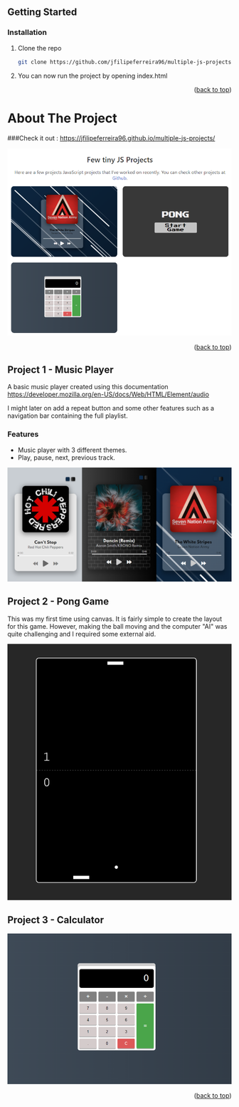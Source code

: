 <br />
<div align="center">

</div>

<!-- GETTING STARTED -->
## Getting Started

### Installation
1. Clone the repo
   ```sh
   git clone https://github.com/jfilipeferreira96/multiple-js-projects.git
   ```
2. You can now run the project by opening index.html


<p align="right">(<a href="#top">back to top</a>)</p>

<!-- ABOUT THE PROJECT -->

# About The Project

###Check it out : https://jfilipeferreira96.github.io/multiple-js-projects/

<p align="center">
<img  width="700px" height="auto" src="./img/projects/projects-page.PNG"  />


<p align="right">(<a href="#top">back to top</a>)</p>


## Project 1 - Music Player
A basic music player created using this documentation https://developer.mozilla.org/en-US/docs/Web/HTML/Element/audio

I might later on add a repeat button and some other features such as a navigation bar containing the full playlist.
### Features

- Music player with 3 different themes.
- Play, pause, next, previous track.

<img  width="700px" height="auto" src="./img/projects/music-players.PNG"  />

## Project 2 - Pong Game
This was my first time using canvas. It is fairly simple to create the layout for this game. However, making the ball moving and the computer "AI" was quite challenging and I required some external aid.

<img  width="700px" height="auto" src="./img/projects/pong-2.PNG"  />

## Project 3 - Calculator
<img  width="700px" height="auto" src="./img/projects/calculator.PNG"  />

<p align="right">(<a href="#top">back to top</a>)</p>
